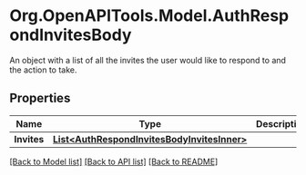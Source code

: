 # Org.OpenAPITools.Model.AuthRespondInvitesBody
An object with a list of all the invites the user would like to respond to and the action to take.

## Properties

Name | Type | Description | Notes
------------ | ------------- | ------------- | -------------
**Invites** | [**List&lt;AuthRespondInvitesBodyInvitesInner&gt;**](AuthRespondInvitesBodyInvitesInner.md) |  | 

[[Back to Model list]](../README.md#documentation-for-models) [[Back to API list]](../README.md#documentation-for-api-endpoints) [[Back to README]](../README.md)

